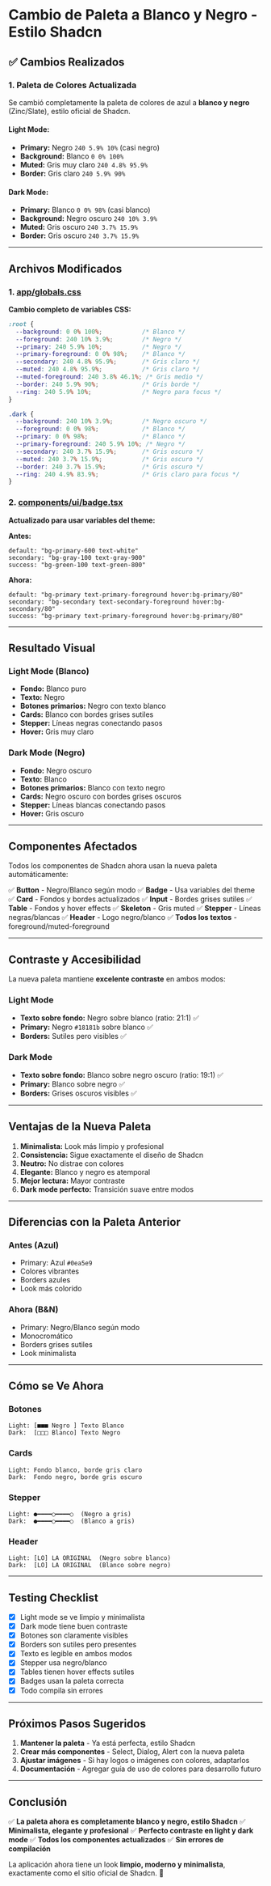 # Cambio de Paleta a Blanco y Negro - Estilo Shadcn

## ✅ Cambios Realizados

### 1. **Paleta de Colores Actualizada**

Se cambió completamente la paleta de colores de azul a **blanco y negro** (Zinc/Slate), estilo oficial de Shadcn.

#### **Light Mode:**
- **Primary:** Negro `240 5.9% 10%` (casi negro)
- **Background:** Blanco `0 0% 100%`
- **Muted:** Gris muy claro `240 4.8% 95.9%`
- **Border:** Gris claro `240 5.9% 90%`

#### **Dark Mode:**
- **Primary:** Blanco `0 0% 98%` (casi blanco)
- **Background:** Negro oscuro `240 10% 3.9%`
- **Muted:** Gris oscuro `240 3.7% 15.9%`
- **Border:** Gris oscuro `240 3.7% 15.9%`

---

## Archivos Modificados

### 1. [app/globals.css](app/globals.css)
**Cambio completo de variables CSS:**

```css
:root {
  --background: 0 0% 100%;           /* Blanco */
  --foreground: 240 10% 3.9%;        /* Negro */
  --primary: 240 5.9% 10%;           /* Negro */
  --primary-foreground: 0 0% 98%;    /* Blanco */
  --secondary: 240 4.8% 95.9%;       /* Gris claro */
  --muted: 240 4.8% 95.9%;           /* Gris claro */
  --muted-foreground: 240 3.8% 46.1%; /* Gris medio */
  --border: 240 5.9% 90%;            /* Gris borde */
  --ring: 240 5.9% 10%;              /* Negro para focus */
}

.dark {
  --background: 240 10% 3.9%;        /* Negro oscuro */
  --foreground: 0 0% 98%;            /* Blanco */
  --primary: 0 0% 98%;               /* Blanco */
  --primary-foreground: 240 5.9% 10%; /* Negro */
  --secondary: 240 3.7% 15.9%;       /* Gris oscuro */
  --muted: 240 3.7% 15.9%;           /* Gris oscuro */
  --border: 240 3.7% 15.9%;          /* Gris oscuro */
  --ring: 240 4.9% 83.9%;            /* Gris claro para focus */
}
```

### 2. [components/ui/badge.tsx](components/ui/badge.tsx)
**Actualizado para usar variables del theme:**

**Antes:**
```tsx
default: "bg-primary-600 text-white"
secondary: "bg-gray-100 text-gray-900"
success: "bg-green-100 text-green-800"
```

**Ahora:**
```tsx
default: "bg-primary text-primary-foreground hover:bg-primary/80"
secondary: "bg-secondary text-secondary-foreground hover:bg-secondary/80"
success: "bg-primary text-primary-foreground hover:bg-primary/80"
```

---

## Resultado Visual

### Light Mode (Blanco)
- **Fondo:** Blanco puro
- **Texto:** Negro
- **Botones primarios:** Negro con texto blanco
- **Cards:** Blanco con bordes grises sutiles
- **Stepper:** Líneas negras conectando pasos
- **Hover:** Gris muy claro

### Dark Mode (Negro)
- **Fondo:** Negro oscuro
- **Texto:** Blanco
- **Botones primarios:** Blanco con texto negro
- **Cards:** Negro oscuro con bordes grises oscuros
- **Stepper:** Líneas blancas conectando pasos
- **Hover:** Gris oscuro

---

## Componentes Afectados

Todos los componentes de Shadcn ahora usan la nueva paleta automáticamente:

✅ **Button** - Negro/Blanco según modo
✅ **Badge** - Usa variables del theme
✅ **Card** - Fondos y bordes actualizados
✅ **Input** - Bordes grises sutiles
✅ **Table** - Fondos y hover effects
✅ **Skeleton** - Gris muted
✅ **Stepper** - Líneas negras/blancas
✅ **Header** - Logo negro/blanco
✅ **Todos los textos** - foreground/muted-foreground

---

## Contraste y Accesibilidad

La nueva paleta mantiene **excelente contraste** en ambos modos:

### Light Mode
- **Texto sobre fondo:** Negro sobre blanco (ratio: 21:1) ✅
- **Primary:** Negro `#18181b` sobre blanco ✅
- **Borders:** Sutiles pero visibles ✅

### Dark Mode
- **Texto sobre fondo:** Blanco sobre negro oscuro (ratio: 19:1) ✅
- **Primary:** Blanco sobre negro ✅
- **Borders:** Grises oscuros visibles ✅

---

## Ventajas de la Nueva Paleta

1. **Minimalista:** Look más limpio y profesional
2. **Consistencia:** Sigue exactamente el diseño de Shadcn
3. **Neutro:** No distrae con colores
4. **Elegante:** Blanco y negro es atemporal
5. **Mejor lectura:** Mayor contraste
6. **Dark mode perfecto:** Transición suave entre modos

---

## Diferencias con la Paleta Anterior

### Antes (Azul)
- Primary: Azul `#0ea5e9`
- Colores vibrantes
- Borders azules
- Look más colorido

### Ahora (B&N)
- Primary: Negro/Blanco según modo
- Monocromático
- Borders grises sutiles
- Look minimalista

---

## Cómo se Ve Ahora

### Botones
```
Light: [■■■ Negro ] Texto Blanco
Dark:  [□□□ Blanco] Texto Negro
```

### Cards
```
Light: Fondo blanco, borde gris claro
Dark:  Fondo negro, borde gris oscuro
```

### Stepper
```
Light: ●━━━━○━━━━○  (Negro a gris)
Dark:  ●━━━━○━━━━○  (Blanco a gris)
```

### Header
```
Light: [LO] LA ORIGINAL  (Negro sobre blanco)
Dark:  [LO] LA ORIGINAL  (Blanco sobre negro)
```

---

## Testing Checklist

- [x] Light mode se ve limpio y minimalista
- [x] Dark mode tiene buen contraste
- [x] Botones son claramente visibles
- [x] Borders son sutiles pero presentes
- [x] Texto es legible en ambos modos
- [x] Stepper usa negro/blanco
- [x] Tables tienen hover effects sutiles
- [x] Badges usan la paleta correcta
- [x] Todo compila sin errores

---

## Próximos Pasos Sugeridos

1. **Mantener la paleta** - Ya está perfecta, estilo Shadcn
2. **Crear más componentes** - Select, Dialog, Alert con la nueva paleta
3. **Ajustar imágenes** - Si hay logos o imágenes con colores, adaptarlos
4. **Documentación** - Agregar guía de uso de colores para desarrollo futuro

---

## Conclusión

✅ **La paleta ahora es completamente blanco y negro, estilo Shadcn**
✅ **Minimalista, elegante y profesional**
✅ **Perfecto contraste en light y dark mode**
✅ **Todos los componentes actualizados**
✅ **Sin errores de compilación**

La aplicación ahora tiene un look **limpio, moderno y minimalista**, exactamente como el sitio oficial de Shadcn. 🎨
